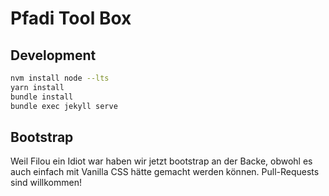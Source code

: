 # Pfadi Tool Box

## Development

```bash
nvm install node --lts
yarn install
bundle install
bundle exec jekyll serve
```

## Bootstrap

Weil Filou ein Idiot war haben wir jetzt bootstrap an der Backe, obwohl es auch einfach mit Vanilla CSS hätte gemacht werden können. Pull-Requests sind willkommen!
